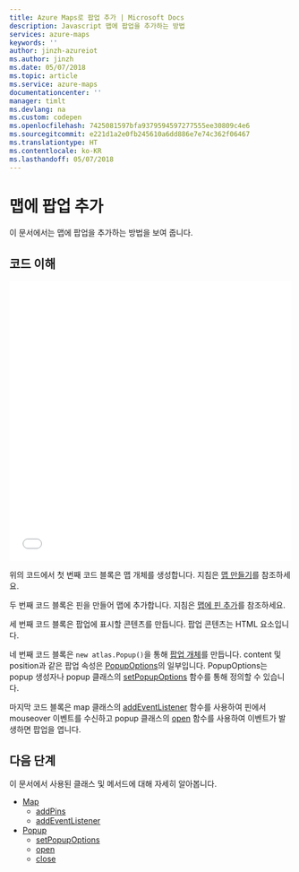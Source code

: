 ```yaml
---
title: Azure Maps로 팝업 추가 | Microsoft Docs
description: Javascript 맵에 팝업을 추가하는 방법
services: azure-maps
keywords: ''
author: jinzh-azureiot
ms.author: jinzh
ms.date: 05/07/2018
ms.topic: article
ms.service: azure-maps
documentationcenter: ''
manager: timlt
ms.devlang: na
ms.custom: codepen
ms.openlocfilehash: 7425081597bfa9379594597277555ee30809c4e6
ms.sourcegitcommit: e221d1a2e0fb245610a6dd886e7e74c362f06467
ms.translationtype: HT
ms.contentlocale: ko-KR
ms.lasthandoff: 05/07/2018
---
```

# <a name="add-a-popup-to-the-map"></a>맵에 팝업 추가

이 문서에서는 맵에 팝업을 추가하는 방법을 보여 줍니다.  

## <a name="understand-the-code"></a>코드 이해

<a id="addAPopup"></a>

<iframe height='500' scrolling='no' title='맵에 팝업 추가' src='//codepen.io/azuremaps/embed/zRyKxj/?height=545&theme-id=0&default-tab=js,result&embed-version=2&editable=true' frameborder='no' allowtransparency='true' allowfullscreen='true' style='width: 100%;'><a href='https://codepen.io'>CodePen</a>에서 Azure Maps(<a href='https://codepen.io/azuremaps'>@azuremaps</a>)로 펜 <a href='https://codepen.io/azuremaps/pen/zRyKxj/'>맵에 팝업 추가</a>를 참조하세요.
</iframe>

위의 코드에서 첫 번째 코드 블록은 맵 개체를 생성합니다. 지침은 [맵 만들기](./map-create.md)를 참조하세요.

두 번째 코드 블록은 핀을 만들어 맵에 추가합니다. 지침은 [맵에 핀 추가](./map-add-pin.md)를 참조하세요.

세 번째 코드 블록은 팝업에 표시할 콘텐츠를 만듭니다. 팝업 콘텐츠는 HTML 요소입니다. 

네 번째 코드 블록은 `new atlas.Popup()`을 통해 [팝업 개체](https://docs.microsoft.com/javascript/api/azure-maps-javascript/popup?view=azure-iot-typescript-latest)를 만듭니다. content 및 position과 같은 팝업 속성은 [PopupOptions](https://docs.microsoft.com/javascript/api/azure-maps-javascript/popupoptions?view=azure-iot-typescript-latest)의 일부입니다. PopupOptions는 popup 생성자나 popup 클래스의 [setPopupOptions](https://docs.microsoft.com/javascript/api/azure-maps-javascript/popup?view=azure-iot-typescript-latest#setpopupoptions) 함수를 통해 정의할 수 있습니다.

마지막 코드 블록은 map 클래스의 [addEventListener](https://docs.microsoft.com/javascript/api/azure-maps-javascript/map?view=azure-iot-typescript-latest#addeventlistener) 함수를 사용하여 핀에서 mouseover 이벤트를 수신하고 popup 클래스의 [open](https://docs.microsoft.com/javascript/api/azure-maps-javascript/popup?view=azure-iot-typescript-latest#open) 함수를 사용하여 이벤트가 발생하면 팝업을 엽니다.


## <a name="next-steps"></a>다음 단계

이 문서에서 사용된 클래스 및 메서드에 대해 자세히 알아봅니다. 

* [Map](https://docs.microsoft.com/javascript/api/azure-maps-javascript/map?view=azure-iot-typescript-latest)
    * [addPins](https://docs.microsoft.com/javascript/api/azure-maps-javascript/map?view=azure-iot-typescript-latest#addpins)
    * [addEventListener](https://docs.microsoft.com/javascript/api/azure-maps-javascript/map?view=azure-iot-typescript-latest#addeventlistener)
* [Popup](https://docs.microsoft.com/javascript/api/azure-maps-javascript/popup?view=azure-iot-typescript-latest)
    * [setPopupOptions](https://docs.microsoft.com/javascript/api/azure-maps-javascript/popup?view=azure-iot-typescript-latest#setpopupoptions)
    * [open](https://docs.microsoft.com/javascript/api/azure-maps-javascript/popup?view=azure-iot-typescript-latest#open)
    * [close](https://docs.microsoft.com/javascript/api/azure-maps-javascript/popup?view=azure-iot-typescript-latest#close)
